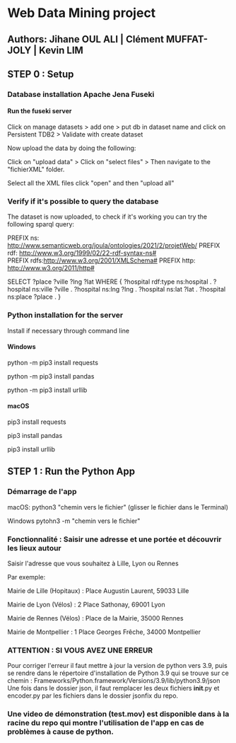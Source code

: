 # Web Data Mining project

## Authors: Jihane OUL ALI | Clément MUFFAT-JOLY | Kevin LIM

## STEP 0 : Setup

### Database installation Apache Jena Fuseki

#### Run the fuseki server

Click on manage datasets > add one > put db in dataset name and click on Persistent TDB2 > Validate with create dataset

Now upload the data by doing the following:

Click on "upload data" > Click on "select files" > Then navigate to the "fichierXML" folder.

Select all the XML files click "open" and then "upload all"

### Verify if it's possible to query the database
The dataset is now uploaded, to check if it's working you can try the following sparql query:

PREFIX ns: <http://www.semanticweb.org/joula/ontologies/2021/2/projetWeb/> 
PREFIX rdf: <http://www.w3.org/1999/02/22-rdf-syntax-ns#>  
PREFIX rdfs:<http://www.w3.org/2001/XMLSchema#> 
PREFIX http: <http://www.w3.org/2011/http#>

SELECT ?place ?ville ?lng ?lat
WHERE {
	?hospital rdf:type ns:hospital .
  	?hospital ns:ville ?ville .	
  	?hospital ns:lng ?lng .
  	?hospital ns:lat ?lat .
  	?hospital ns:place ?place .
}

### Python installation for the server

Install if necessary through command line 



#### Windows

python -m pip3 install requests

python -m pip3 install pandas

python -m pip3 install urllib 

#### macOS

pip3 install requests

pip3 install pandas 

pip3 install urllib


## STEP 1 : Run the Python App

### Démarrage de l'app

macOS: 
python3 "chemin vers le fichier" (glisser le fichier dans le Terminal)

Windows
pytohn3 -m "chemin vers le fichier"


### Fonctionnalité : Saisir une adresse et une portée et découvrir les lieux autour 
Saisir l'adresse que vous souhaitez à Lille, Lyon ou Rennes

Par exemple: 

Mairie de Lille (Hopitaux) : Place Augustin Laurent, 59033 Lille

Mairie de Lyon (Vélos) : 2 Place Sathonay, 69001 Lyon

Mairie de Rennes (Vélos) : Place de la Mairie, 35000 Rennes

Mairie de Montpellier : 1 Place Georges Frêche, 34000 Montpellier

### ATTENTION : SI VOUS AVEZ UNE ERREUR 

Pour corriger l'erreur il faut mettre à jour la version de python vers 3.9, puis se rendre dans le répertoire d'installation de Python 3.9 qui se trouve sur ce chemin : Frameworks/Python.framework/Versions/3.9/lib/python3.9/json 
Une fois dans le dossier json, il faut remplacer les deux fichiers __init__.py et encoder.py par les fichiers dans le dossier jsonfix du repo.

### Une video de démonstration (test.mov) est disponible dans à la racine du repo qui montre l'utilisation de l'app en cas de problèmes à cause de python.
